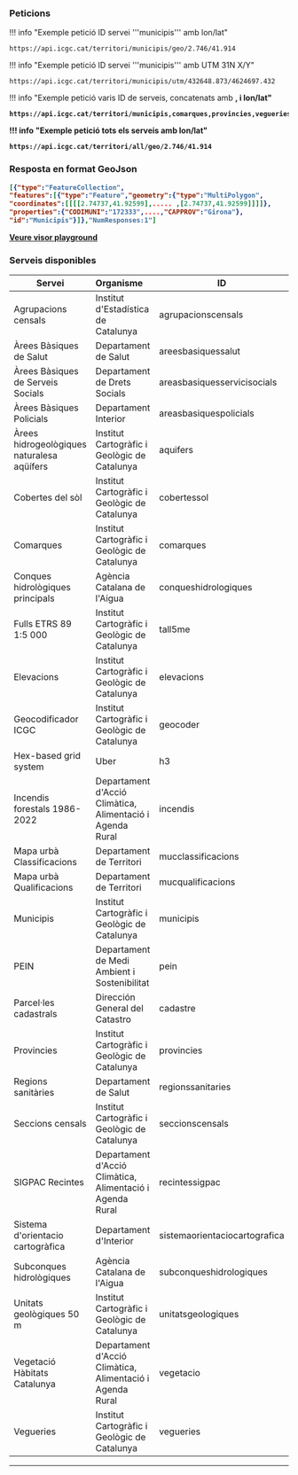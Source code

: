 ### Peticions

!!! info "Exemple petició ID servei '''municipis''' amb lon/lat"

```
https://api.icgc.cat/territori/municipis/geo/2.746/41.914
```

!!! info "Exemple petició ID servei '''municipis''' amb UTM 31N X/Y"

```
https://api.icgc.cat/territori/municipis/utm/432648.873/4624697.432
```

!!! info "Exemple petició varis ID de serveis, concatenats amb <b>,<b> i lon/lat"

```
https://api.icgc.cat/territori/municipis,comarques,provincies,vegueries/geo/2.746/41.914
```

!!! info "Exemple petició tots els serveis amb lon/lat"

```
https://api.icgc.cat/territori/all/geo/2.746/41.914
```

### Resposta en format GeoJson

```json
[{"type":"FeatureCollection",
"features":[{"type":"Feature","geometry":{"type":"MultiPolygon",
"coordinates":[[[[2.74737,41.92599],..... ,[2.74737,41.92599]]]]},
"properties":{"CODIMUNI":"172333",....,"CAPPROV":"Girona"},
"id":"Municipis"}]},"NumResponses:1"]
```

[Veure visor playground](../Playground)

### Serveis disponibles

| Servei                                     | Organisme                                                 | **ID**                        |
| ------------------------------------------ | :-------------------------------------------------------- | ----------------------------- |
| Agrupacions censals                        | Institut d'Estadística de Catalunya                       | agrupacionscensals            |
| Àrees Bàsiques de Salut                    | Departament de Salut                                      | areesbasiquessalut            |
| Àrees Bàsiques de Serveis Socials          | Departament de Drets Socials                              | areasbasiquesservicisocials   |
| Àrees Bàsiques Policials                   | Departament Interior                                      | areasbasiquespolicials        |
| Àrees hidrogeològiques naturalesa aqüífers | Institut Cartogràfic i Geològic de Catalunya              | aquifers                      |
| Cobertes del sòl                           | Institut Cartogràfic i Geològic de Catalunya              | cobertessol                   |
| Comarques                                  | Institut Cartogràfic i Geològic de Catalunya              | comarques                     |
| Conques hidrològiques principals           | Agència Catalana de l'Aigua                               | conqueshidrologiques          |
| Fulls ETRS 89 1:5 000                      | Institut Cartogràfic i Geològic de Catalunya              | tall5me                       |
| Elevacions                                 | Institut Cartogràfic i Geològic de Catalunya              | elevacions                    |
| Geocodificador ICGC                        | Institut Cartogràfic i Geològic de Catalunya              | geocoder                      |
| Hex-based grid system                      | Uber                                                      | h3                            |
| Incendis forestals 1986-2022               | Departament d'Acció Climàtica, Alimentació i Agenda Rural | incendis                      |
| Mapa urbà Classificacions                  | Departament de Territori                                  | mucclassificacions            |
| Mapa urbà Qualificacions                   | Departament de Territori                                  | mucqualificacions             |
| Municipis                                  | Institut Cartogràfic i Geològic de Catalunya              | municipis                     |
| PEIN                                       | Departament de Medi Ambient i Sostenibilitat              | pein                          |
| Parcel·les cadastrals                      | Dirección General del Catastro                            | cadastre                      |
| Provincies                                 | Institut Cartogràfic i Geològic de Catalunya              | provincies                    |
| Regions sanitàries                         | Departament de Salut                                      | regionssanitaries             |
| Seccions censals                           | Institut Cartogràfic i Geològic de Catalunya              | seccionscensals               |
| SIGPAC Recintes                            | Departament d'Acció Climàtica, Alimentació i Agenda Rural | recintessigpac                |
| Sistema d'orientacio cartogràfica          | Departament d'Interior                                    | sistemaorientaciocartografica |
| Subconques hidrològiques                   | Agència Catalana de l'Aigua                               | subconqueshidrologiques       |
| Unitats geològiques 50 m                   | Institut Cartogràfic i Geològic de Catalunya              | unitatsgeologiques            |
| Vegetació Hàbitats Catalunya               | Departament d'Acció Climàtica, Alimentació i Agenda Rural | vegetacio                     |
| Vegueries                                  | Institut Cartogràfic i Geològic de Catalunya              | vegueries                     |

<hr>
